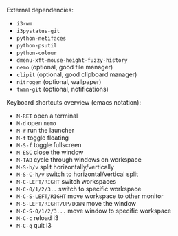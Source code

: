 External dependencies: 

* `i3-wm`
* `i3pystatus-git`
* `python-netifaces`
* `python-psutil`
* `python-colour`
* `dmenu-xft-mouse-height-fuzzy-history`
* `nemo` (optional, good file manager)
* `clipit` (optional, good clipboard manager)
* `nitrogen` (optional, wallpaper)
* `twmn-git` (optional, notifications)

Keyboard shortcuts overview (emacs notation):

* `M-RET` open a terminal
* `M-d` open `nemo`
* `M-r` run the launcher
* `M-f` toggle floating
* `M-S-f` toggle fullscreen
* `M-ESC` close the window
* `M-TAB` cycle through windows on workspace
* `M-S-h/v` split horizontally/vertically
* `M-S-C-h/v` switch to horizontal/vertical split
* `M-C-LEFT/RIGHT` switch workspaces
* `M-C-0/1/2/3..` switch to specific workspace
* `M-C-S-LEFT/RIGHT` move workspace to other monitor
* `M-S-LEFT/RIGHT/UP/DOWN` move the window
* `M-C-S-0/1/2/3...` move window to specific workspace
* `M-C-c` reload i3
* `M-C-q` quit i3
